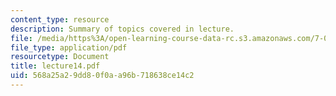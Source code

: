 ```yaml
---
content_type: resource
description: Summary of topics covered in lecture.
file: /media/https%3A/open-learning-course-data-rc.s3.amazonaws.com/7-03-genetics-fall-2004/568a25a29dd80f0aa96b718638ce14c2_lecture14.pdf
file_type: application/pdf
resourcetype: Document
title: lecture14.pdf
uid: 568a25a2-9dd8-0f0a-a96b-718638ce14c2
---
```

